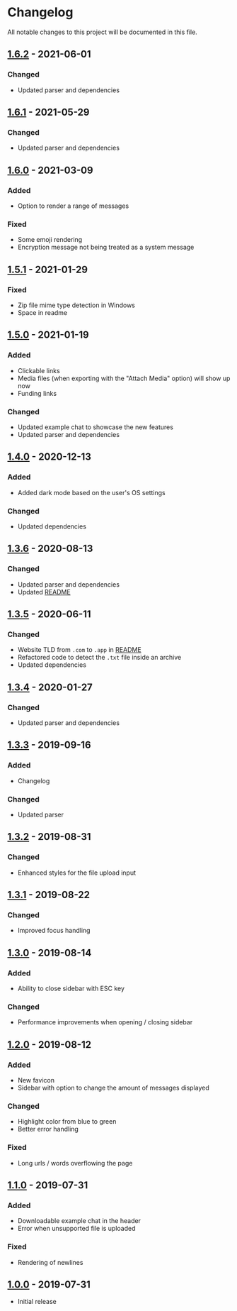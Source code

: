 # Changelog

All notable changes to this project will be documented in this file.

## [1.6.2] - 2021-06-01

### Changed

- Updated parser and dependencies

## [1.6.1] - 2021-05-29

### Changed

- Updated parser and dependencies

## [1.6.0] - 2021-03-09

### Added

- Option to render a range of messages

### Fixed

- Some emoji rendering
- Encryption message not being treated as a system message

## [1.5.1] - 2021-01-29

### Fixed

- Zip file mime type detection in Windows
- Space in readme

## [1.5.0] - 2021-01-19

### Added

- Clickable links
- Media files (when exporting with the "Attach Media" option) will show up now
- Funding links

### Changed

- Updated example chat to showcase the new features
- Updated parser and dependencies

## [1.4.0] - 2020-12-13

### Added

- Added dark mode based on the user's OS settings

### Changed

- Updated dependencies

## [1.3.6] - 2020-08-13

### Changed

- Updated parser and dependencies
- Updated [README](README.md)

## [1.3.5] - 2020-06-11

### Changed

- Website TLD from `.com` to `.app` in [README](README.md)
- Refactored code to detect the `.txt` file inside an archive
- Updated dependencies

## [1.3.4] - 2020-01-27

### Changed

- Updated parser and dependencies

## [1.3.3] - 2019-09-16

### Added

- Changelog

### Changed

- Updated parser

## [1.3.2] - 2019-08-31

### Changed

- Enhanced styles for the file upload input

## [1.3.1] - 2019-08-22

### Changed

- Improved focus handling

## [1.3.0] - 2019-08-14

### Added

- Ability to close sidebar with ESC key

### Changed

- Performance improvements when opening / closing sidebar

## [1.2.0] - 2019-08-12

### Added

- New favicon
- Sidebar with option to change the amount of messages displayed

### Changed

- Highlight color from blue to green
- Better error handling

### Fixed

- Long urls / words overflowing the page

## [1.1.0] - 2019-07-31

### Added

- Downloadable example chat in the header
- Error when unsupported file is uploaded

### Fixed

- Rendering of newlines

## [1.0.0] - 2019-07-31

- Initial release

[1.6.2]: https://github.com/Pustur/whatsapp-chat-parser-website/compare/1.6.1...1.6.2
[1.6.1]: https://github.com/Pustur/whatsapp-chat-parser-website/compare/1.6.0...1.6.1
[1.6.0]: https://github.com/Pustur/whatsapp-chat-parser-website/compare/1.5.1...1.6.0
[1.5.1]: https://github.com/Pustur/whatsapp-chat-parser-website/compare/1.5.0...1.5.1
[1.5.0]: https://github.com/Pustur/whatsapp-chat-parser-website/compare/1.4.0...1.5.0
[1.4.0]: https://github.com/Pustur/whatsapp-chat-parser-website/compare/1.3.6...1.4.0
[1.3.6]: https://github.com/Pustur/whatsapp-chat-parser-website/compare/1.3.5...1.3.6
[1.3.5]: https://github.com/Pustur/whatsapp-chat-parser-website/compare/1.3.4...1.3.5
[1.3.4]: https://github.com/Pustur/whatsapp-chat-parser-website/compare/1.3.3...1.3.4
[1.3.3]: https://github.com/Pustur/whatsapp-chat-parser-website/compare/1.3.2...1.3.3
[1.3.2]: https://github.com/Pustur/whatsapp-chat-parser-website/compare/1.3.1...1.3.2
[1.3.1]: https://github.com/Pustur/whatsapp-chat-parser-website/compare/1.3.0...1.3.1
[1.3.0]: https://github.com/Pustur/whatsapp-chat-parser-website/compare/1.2.0...1.3.0
[1.2.0]: https://github.com/Pustur/whatsapp-chat-parser-website/compare/1.1.0...1.2.0
[1.1.0]: https://github.com/Pustur/whatsapp-chat-parser-website/compare/1.0.0...1.1.0
[1.0.0]: https://github.com/Pustur/whatsapp-chat-parser-website/releases/tag/1.0.0
